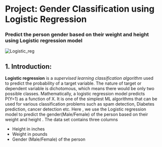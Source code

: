 # Project: Gender Classification using Logistic Regression

### Predict the person gender based on their weight and height using Logistic regression model

![Logistic_reg](https://user-images.githubusercontent.com/67468718/105578429-0d235000-5d35-11eb-9afa-505d657abfd8.JPG)

## 1. Introduction: 

**Logistic regression** is a *supervised learning classification algorithm* used to predict the probability of a target variable. The nature of target or dependent variable is dichotomous, which means there would be only two possible classes.
Mathematically, a logistic regression model predicts P(Y=1) as a function of X. It is one of the simplest ML algorithms that can be used for various classification problems such as spam detection, Diabetes prediction, cancer detection etc.
Here , we use the Logistic regression model to predict the gender(Male/Female) of the person based on their weight and height .
The data set contains three columns
  * Height in inches
  * Weight in pounds
  * Gender (Male/Female) of the person
